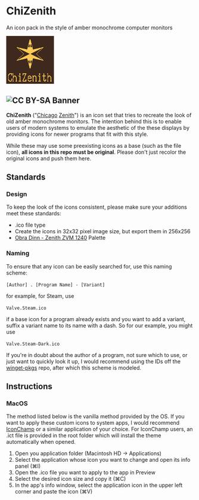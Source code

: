 # ChiZenith
 An icon pack in the style of amber monochrome computer monitors

![ChiZenith-Logo](ChiZenith-Logo.png)

![CC BY-SA Banner](https://i.creativecommons.org/l/by-sa/4.0/88x31.png)
---

**ChiZenith** ("[Chicago](https://en.wikipedia.org/wiki/Chicago_(typeface)) [Zenith](https://en.wikipedia.org/wiki/Zenith_Data_Systems)") is an icon set that tries to recreate the look of old amber monochrome monitors. The intention behind this is to enable users of modern systems to emulate the aesthetic of the these displays by providing icons for newer programs that fit with this style.

While these may use some preexisting icons as a base (such as the file icon), **all icons in this repo must be original**. Please don't just recolor the original icons and push them here.

## Standards

### Design

To keep the look of the icons consistent, please make sure your additions meet these standards:

* .ico file type
* Create the icons in 32x32 pixel image size, but export them in 256x256
* [Obra Dinn - Zenith ZVM 1240](https://lospec.com/palette-list/1bit-monitor-glow) Palette

### Naming

To ensure that any icon can be easily searched for, use this naming scheme:

`[Author] . [Program Name] - [Variant]`

for example, for Steam, use

`Valve.Steam.ico`

if a base icon for a program already exists and you want to add a variant, suffix a variant name to its name with a dash. So for our example, you might use

`Valve.Steam-Dark.ico`

If you're in doubt about the author of a program, not sure which to use, or just want to quickly look it up, I would recommend using the IDs off the [winget-pkgs](https://github.com/microsoft/winget-pkgs) repo, after which this scheme is modeled.

## Instructions

### MacOS

The method listed below is the vanilla method provided by the OS. If you want to apply these custom icons to system apps, I would recommend [IconChamp](https://www.macenhance.com/iconchamp.html) or a similar application of your choice. For IconChamp users, an .ict file is provided in the root folder which will install the theme automatically when opened.

1. Open you application folder (Macintosh HD -> Applications)
2. Select the application whose icon you want to change and open its info panel (⌘I)
3. Open the .ico file you want to apply to the app in Preview
4. Select the desired icon size and copy it (⌘C)
5. In the app's info window, select the application icon in the upper left corner and paste the icon (⌘V)
